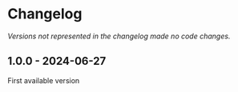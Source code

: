 # Changelog

*Versions not represented in the changelog made no code changes.*

## 1.0.0 - 2024-06-27

First available version
